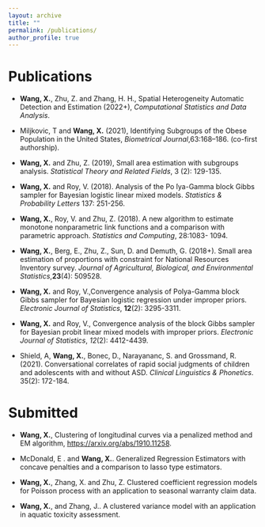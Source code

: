 ```yaml
---
layout: archive
title: ""
permalink: /publications/
author_profile: true
---
```


Publications
====
* __Wang, X.__, Zhu, Z. and Zhang, H. H., Spatial Heterogeneity Automatic Detection and Estimation
(2022+), _Computational Statistics and Data Analysis_.

* Miljkovic, T and __Wang, X.__ (2021), Identifying Subgroups of the Obese Population in the United States, _Biometrical Journal_,63:168–186. (co-first authorship).

* __Wang, X.__ and Zhu, Z. (2019), Small area estimation with subgroups analysis. _Statistical Theory and Related Fields_, 3 (2): 129-135.

* __Wang, X.__ and Roy, V. (2018). Analysis of the Po ́lya-Gamma block Gibbs sampler for Bayesian
logistic linear mixed models. _Statistics & Probability Letters_ 137: 251-256.

* __Wang, X.__, Roy, V. and Zhu, Z. (2018). A new algorithm to estimate monotone nonparametric link functions and a comparison with parametric approach. _Statistics and Computing_, 28:1083- 1094.

* __Wang, X.__, Berg, E., Zhu, Z., Sun, D. and Demuth, G. (2018+). Small area estimation of proportions with constraint for National Resources Inventory survey. _Journal of Agricultural, Biological, and Environmental Statistics_,__23__(4): 509528.

* __Wang, X.__ and Roy, V.,Convergence analysis of Polya-Gamma block Gibbs sampler for Bayesian logistic regression under improper priors. _Electronic Journal of Statistics_, __12__(2): 3295-3311.

* __Wang, X.__ and Roy, V., Convergence analysis of the block Gibbs sampler for Bayesian probit linear mixed models with improper priors. _Electronic Journal of Statistics_, _12_(2): 4412-4439.

 * Shield, A, __Wang, X.__, Bonec, D., Narayananc, S. and Grossmand, R. (2021). Conversational correlates of rapid social judgments of children and adolescents with and without ASD. _Clinical Linguistics & Phonetics_. 35(2): 172-184.

Submitted
====

* __Wang, X.__, Clustering of longitudinal curves via a penalized method and EM algorithm, https://arxiv.org/abs/1910.11258.

* McDonald, E . and __Wang, X.__. Generalized Regression Estimators with concave penalties and a comparison to lasso type estimators.

* __Wang, X.__, Zhang, X. and Zhu, Z. Clustered coefficient regression models for Poisson process with an application to seasonal warranty claim data.

* __Wang, X.__, and Zhang, J.. A clustered variance model with an application in aquatic toxicity assessment.


